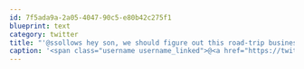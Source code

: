 ```yaml
---
id: 7f5ada9a-2a05-4047-90c5-e80b42c275f1
blueprint: text
category: twitter
title: "'@ssollows hey son, we should figure out this road-trip business."
caption: '<span class="username username_linked">@<a href="https://twitter.com/ssollows" title="Scott Sollows">ssollows</a></span> hey son, we should figure out this road-trip business.'
---
```


